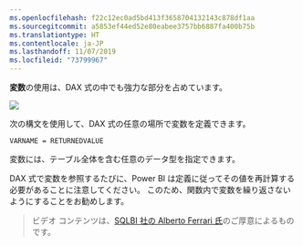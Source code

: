 ```yaml
---
ms.openlocfilehash: f22c12ec0ad5bd413f3658704132143c878df1aa
ms.sourcegitcommit: a5853ef44ed52e80eabee3757bb6887fa400b75b
ms.translationtype: HT
ms.contentlocale: ja-JP
ms.lasthandoff: 11/07/2019
ms.locfileid: "73799967"
---
```

**変数**の使用は、DAX 式の中でも強力な部分を占めています。

![](media/7-4-dax-expressions/dax-variables_1.png)

次の構文を使用して、DAX 式の任意の場所で変数を定義できます。

    VARNAME = RETURNEDVALUE

変数には、テーブル全体を含む任意のデータ型を指定できます。

DAX 式で変数を参照するたびに、Power BI は定義に従ってその値を再計算する必要があることに注意してください。 このため、関数内で変数を繰り返さないようにすることをお勧めします。

> ビデオ コンテンツは、[SQLBI 社の Alberto Ferrari 氏](https://www.sqlbi.com/learning-dax)のご厚意によるものです。
> 
> 

